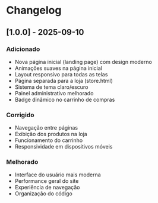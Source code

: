 # Changelog

## [1.0.0] - 2025-09-10

### Adicionado
- Nova página inicial (landing page) com design moderno
- Animações suaves na página inicial
- Layout responsivo para todas as telas
- Página separada para a loja (store.html)
- Sistema de tema claro/escuro
- Painel administrativo melhorado
- Badge dinâmico no carrinho de compras

### Corrigido
- Navegação entre páginas
- Exibição dos produtos na loja
- Funcionamento do carrinho
- Responsividade em dispositivos móveis

### Melhorado
- Interface do usuário mais moderna
- Performance geral do site
- Experiência de navegação
- Organização do código
